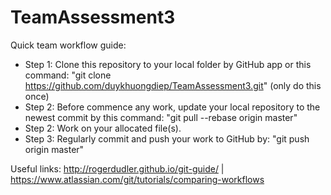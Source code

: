 # TeamAssessment3
Quick team workflow guide:
- Step 1: Clone this repository to your local folder by GitHub app or this command: "git clone https://github.com/duykhuongdiep/TeamAssessment3.git" (only do this once)
- Step 2: Before commence any work, update your local repository to the newest commit by this command: "git pull --rebase origin master"
- Step 2: Work on your allocated file(s).
- Step 3: Regularly commit and push your work to GitHub by: "git push origin master"

Useful links: http://rogerdudler.github.io/git-guide/ | https://www.atlassian.com/git/tutorials/comparing-workflows